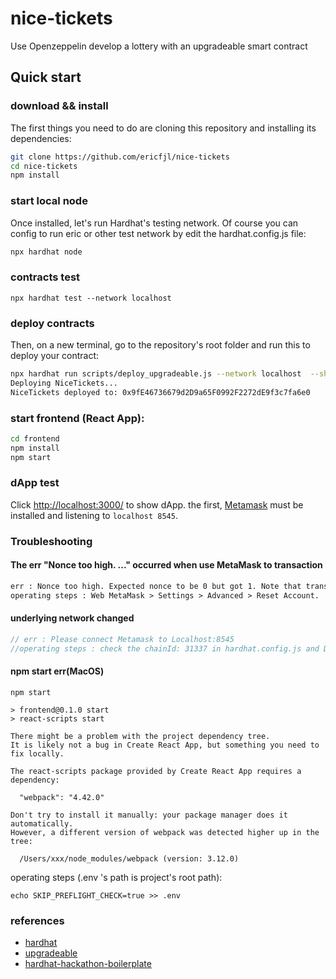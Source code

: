 # nice-tickets
Use Openzeppelin develop a lottery with an upgradeable smart contract
## Quick start

### download && install
The first things you need to do are cloning this repository and installing its
dependencies:

```sh
git clone https://github.com/ericfjl/nice-tickets
cd nice-tickets
npm install
```

### start local node
Once installed, let's run Hardhat's testing network. Of course you can config to run eric or other test network by edit the hardhat.config.js file:
```sh
npx hardhat node
```
### contracts test
```shell script
npx hardhat test --network localhost
```
### deploy contracts
Then, on a new terminal, go to the repository's root folder and run this to
deploy your contract:

```sh
npx hardhat run scripts/deploy_upgradeable.js --network localhost  --show-stack-traces
Deploying NiceTickets...
NiceTickets deployed to: 0x9fE46736679d2D9a65F0992F2272dE9f3c7fa6e0

```

### start frontend (React App):

```sh
cd frontend
npm install
npm start
```

### dApp test
Click [http://localhost:3000/](http://localhost:3000/) to show dApp. the first, [Metamask](https://metamask.io) must be installed and listening to
`localhost 8545`.

### Troubleshooting
#### The err "Nonce too high. ..." occurred when use MetaMask to transaction
```html
err : Nonce too high. Expected nonce to be 0 but got 1. Note that transactions can't be queued when automining.
operating steps : Web MetaMask > Settings > Advanced > Reset Account.
```
#### underlying network changed
```js
// err : Please connect Metamask to Localhost:8545
//operating steps : check the chainId: 31337 in hardhat.config.js and Dapp.js(const HARDHAT_NETWORK_ID = '31337') whether equal
```
#### npm start err(MacOS)
```shell script
npm start

> frontend@0.1.0 start
> react-scripts start

There might be a problem with the project dependency tree.
It is likely not a bug in Create React App, but something you need to fix locally.

The react-scripts package provided by Create React App requires a dependency:

  "webpack": "4.42.0"

Don't try to install it manually: your package manager does it automatically.
However, a different version of webpack was detected higher up in the tree:

  /Users/xxx/node_modules/webpack (version: 3.12.0) 
```
operating steps (.env 's path is project's root path): 
```shell script
echo SKIP_PREFLIGHT_CHECK=true >> .env
```

### references
- [hardhat](https://hardhat.org/getting-started/)
- [upgradeable](https://docs.openzeppelin.com/contracts/4.x/upgradeable)
- [hardhat-hackathon-boilerplate](https://github.com/nomiclabs/hardhat-hackathon-boilerplate)